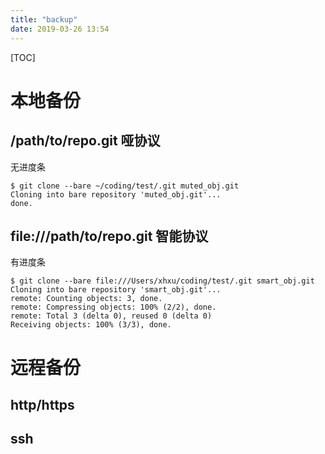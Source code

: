```yaml
---
title: "backup"
date: 2019-03-26 13:54
---
```



[TOC]



# 本地备份



## /path/to/repo.git 哑协议

无进度条

```
$ git clone --bare ~/coding/test/.git muted_obj.git
Cloning into bare repository 'muted_obj.git'...
done.
```



## file:///path/to/repo.git 智能协议

有进度条

```
$ git clone --bare file:///Users/xhxu/coding/test/.git smart_obj.git
Cloning into bare repository 'smart_obj.git'...
remote: Counting objects: 3, done.
remote: Compressing objects: 100% (2/2), done.
remote: Total 3 (delta 0), reused 0 (delta 0)
Receiving objects: 100% (3/3), done.
```



# 远程备份



## http/https



## ssh